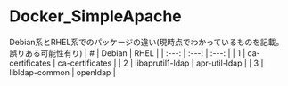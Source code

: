 # Docker_SimpleApache

Debian系とRHEL系でのパッケージの違い(現時点でわかっているものを記載。誤りある可能性有り)
| # | Debian | RHEL |
| :---: | :---: | :---: |
| 1 | ca-certificates | ca-certificates |
| 2 | libaprutil1-ldap | apr-util-ldap |
| 3 | libldap-common | openldap |

